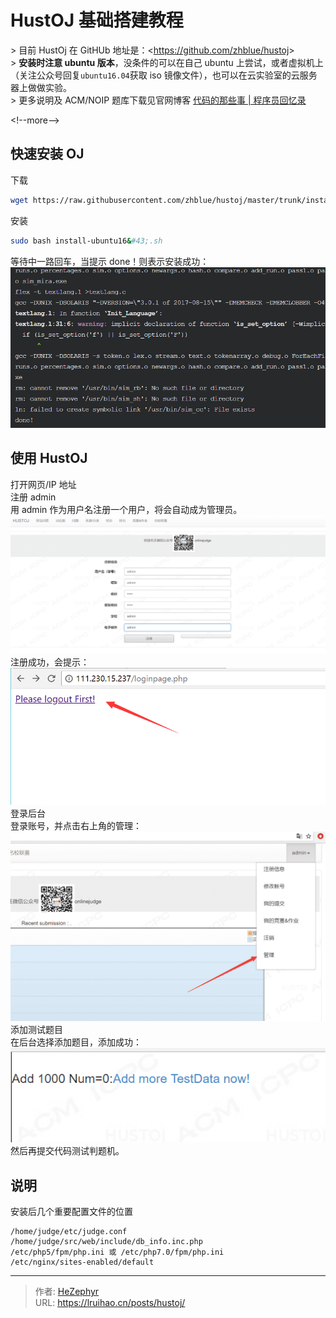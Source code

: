 # HustOJ 基础搭建教程


&gt; 目前 HustOj 在 GitHUb 地址是：&lt;https://github.com/zhblue/hustoj&gt;  
&gt; **安装时注意 ubuntu 版本**，没条件的可以在自己 ubuntu 上尝试，或者虚拟机上（关注公众号回复`ubuntu16.04`获取 iso 镜像文件），也可以在云实验室的云服务器上做做实验。  
&gt; 更多说明及 ACM/NOIP 题库下载见官网博客 [代码的那些事 | 程序员回忆录](http://www.hustoj.com/)

&lt;!--more--&gt;

## 快速安装 OJ

下载

```bash
wget https://raw.githubusercontent.com/zhblue/hustoj/master/trunk/install/install-ubuntu16&#43;.sh
```

安装

```bash
sudo bash install-ubuntu16&#43;.sh
```

等待中一路回车，当提示 done！则表示安装成功：
![](images/1.png)

## 使用 HustOJ

打开网页/IP 地址  
注册 admin  
用 admin 作为用户名注册一个用户，将会自动成为管理员。  
![](images/2.png)  
注册成功，会提示：  
![](images/3.png)  
登录后台  
登录账号，并点击右上角的管理：  
![](images/4.png)  
添加测试题目  
在后台选择添加题目，添加成功：  
![](images/5.png)  
然后再提交代码测试判题机。

## 说明

安装后几个重要配置文件的位置

```
/home/judge/etc/judge.conf
/home/judge/src/web/include/db_info.inc.php
/etc/php5/fpm/php.ini 或 /etc/php7.0/fpm/php.ini
/etc/nginx/sites-enabled/default
```


---

> 作者: [HeZephyr](https://github.com/HeZephyr)  
> URL: https://lruihao.cn/posts/hustoj/  

